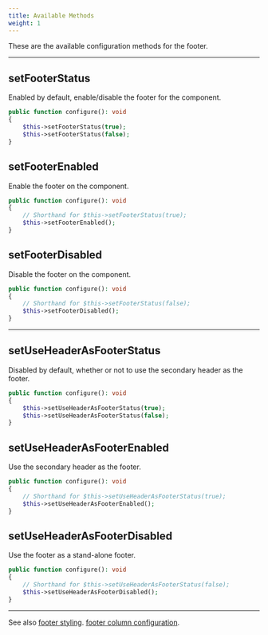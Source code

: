 ```yaml
---
title: Available Methods
weight: 1
---
```


These are the available configuration methods for the footer.

---


## setFooterStatus

Enabled by default, enable/disable the footer for the component.

```php
public function configure(): void
{
    $this->setFooterStatus(true);
    $this->setFooterStatus(false);
}
```

## setFooterEnabled

Enable the footer on the component.

```php
public function configure(): void
{
    // Shorthand for $this->setFooterStatus(true);
    $this->setFooterEnabled();
}
```

## setFooterDisabled

Disable the footer on the component.

```php
public function configure(): void
{
    // Shorthand for $this->setFooterStatus(false);
    $this->setFooterDisabled();
}
```

---

## setUseHeaderAsFooterStatus

Disabled by default, whether or not to use the secondary header as the footer.

```php
public function configure(): void
{
    $this->setUseHeaderAsFooterStatus(true);
    $this->setUseHeaderAsFooterStatus(false);
}
```

## setUseHeaderAsFooterEnabled

Use the secondary header as the footer.

```php
public function configure(): void
{
    // Shorthand for $this->setUseHeaderAsFooterStatus(true);
    $this->setUseHeaderAsFooterEnabled();
}
```

## setUseHeaderAsFooterDisabled

Use the footer as a stand-alone footer.

```php
public function configure(): void
{
    // Shorthand for $this->setUseHeaderAsFooterStatus(false);
    $this->setUseHeaderAsFooterDisabled();
}
```


---

See also 
[footer styling](./styling).
[footer column configuration](../columns/footer).
